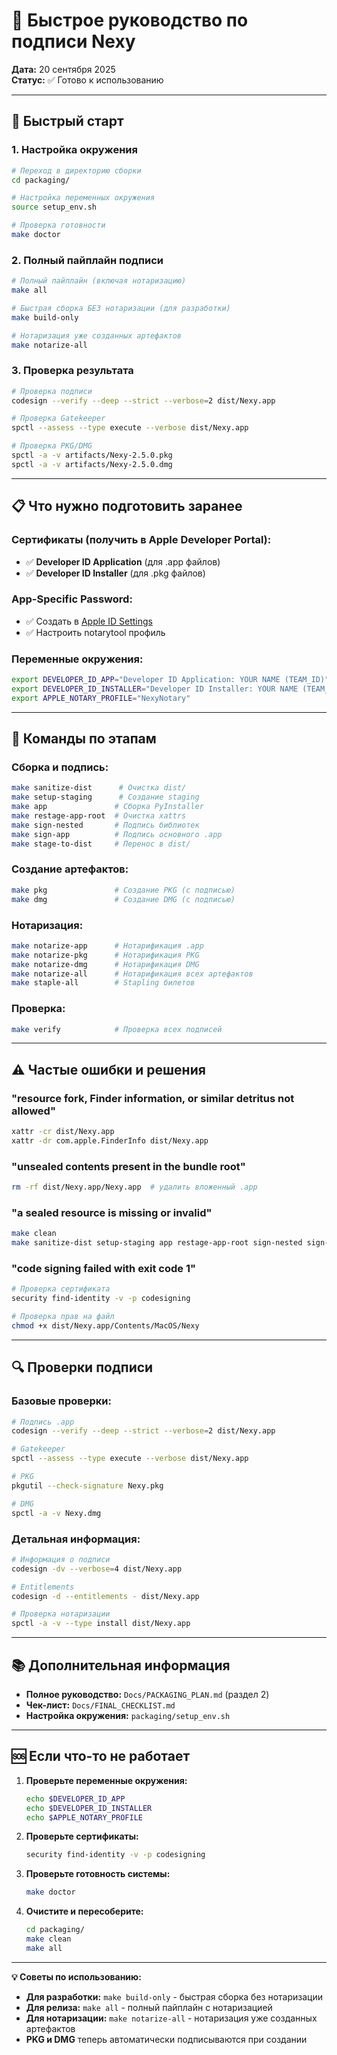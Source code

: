 # 🔐 Быстрое руководство по подписи Nexy

**Дата:** 20 сентября 2025  
**Статус:** ✅ Готово к использованию

---

## 🚀 Быстрый старт

### 1. Настройка окружения
```bash
# Переход в директорию сборки
cd packaging/

# Настройка переменных окружения
source setup_env.sh

# Проверка готовности
make doctor
```

### 2. Полный пайплайн подписи
```bash
# Полный пайплайн (включая нотаризацию)
make all

# Быстрая сборка БЕЗ нотаризации (для разработки)
make build-only

# Нотаризация уже созданных артефактов
make notarize-all
```

### 3. Проверка результата
```bash
# Проверка подписи
codesign --verify --deep --strict --verbose=2 dist/Nexy.app

# Проверка Gatekeeper
spctl --assess --type execute --verbose dist/Nexy.app

# Проверка PKG/DMG
spctl -a -v artifacts/Nexy-2.5.0.pkg
spctl -a -v artifacts/Nexy-2.5.0.dmg
```

---

## 📋 Что нужно подготовить заранее

### Сертификаты (получить в Apple Developer Portal):
- ✅ **Developer ID Application** (для .app файлов)
- ✅ **Developer ID Installer** (для .pkg файлов)

### App-Specific Password:
- ✅ Создать в [Apple ID Settings](https://appleid.apple.com)
- ✅ Настроить notarytool профиль

### Переменные окружения:
```bash
export DEVELOPER_ID_APP="Developer ID Application: YOUR NAME (TEAM_ID)"
export DEVELOPER_ID_INSTALLER="Developer ID Installer: YOUR NAME (TEAM_ID)"
export APPLE_NOTARY_PROFILE="NexyNotary"
```

---

## 🔧 Команды по этапам

### Сборка и подпись:
```bash
make sanitize-dist      # Очистка dist/
make setup-staging      # Создание staging
make app               # Сборка PyInstaller
make restage-app-root  # Очистка xattrs
make sign-nested       # Подпись библиотек
make sign-app          # Подпись основного .app
make stage-to-dist     # Перенос в dist/
```

### Создание артефактов:
```bash
make pkg               # Создание PKG (с подписью)
make dmg               # Создание DMG (с подписью)
```

### Нотаризация:
```bash
make notarize-app      # Нотарификация .app
make notarize-pkg      # Нотарификация PKG
make notarize-dmg      # Нотарификация DMG
make notarize-all      # Нотарификация всех артефактов
make staple-all        # Stapling билетов
```

### Проверка:
```bash
make verify            # Проверка всех подписей
```

---

## ⚠️ Частые ошибки и решения

### "resource fork, Finder information, or similar detritus not allowed"
```bash
xattr -cr dist/Nexy.app
xattr -dr com.apple.FinderInfo dist/Nexy.app
```

### "unsealed contents present in the bundle root"
```bash
rm -rf dist/Nexy.app/Nexy.app  # удалить вложенный .app
```

### "a sealed resource is missing or invalid"
```bash
make clean
make sanitize-dist setup-staging app restage-app-root sign-nested sign-app stage-to-dist
```

### "code signing failed with exit code 1"
```bash
# Проверка сертификата
security find-identity -v -p codesigning

# Проверка прав на файл
chmod +x dist/Nexy.app/Contents/MacOS/Nexy
```

---

## 🔍 Проверки подписи

### Базовые проверки:
```bash
# Подпись .app
codesign --verify --deep --strict --verbose=2 dist/Nexy.app

# Gatekeeper
spctl --assess --type execute --verbose dist/Nexy.app

# PKG
pkgutil --check-signature Nexy.pkg

# DMG
spctl -a -v Nexy.dmg
```

### Детальная информация:
```bash
# Информация о подписи
codesign -dv --verbose=4 dist/Nexy.app

# Entitlements
codesign -d --entitlements - dist/Nexy.app

# Проверка нотаризации
spctl -a -v --type install dist/Nexy.app
```

---

## 📚 Дополнительная информация

- **Полное руководство:** `Docs/PACKAGING_PLAN.md` (раздел 2)
- **Чек-лист:** `Docs/FINAL_CHECKLIST.md`
- **Настройка окружения:** `packaging/setup_env.sh`

---

## 🆘 Если что-то не работает

1. **Проверьте переменные окружения:**
   ```bash
   echo $DEVELOPER_ID_APP
   echo $DEVELOPER_ID_INSTALLER
   echo $APPLE_NOTARY_PROFILE
   ```

2. **Проверьте сертификаты:**
   ```bash
   security find-identity -v -p codesigning
   ```

3. **Проверьте готовность системы:**
   ```bash
   make doctor
   ```

4. **Очистите и пересоберите:**
   ```bash
   cd packaging/
   make clean
   make all
   ```

---

**💡 Советы по использованию:**

- **Для разработки:** `make build-only` - быстрая сборка без нотаризации
- **Для релиза:** `make all` - полный пайплайн с нотаризацией
- **Для нотаризации:** `make notarize-all` - нотаризация уже созданных артефактов
- **PKG и DMG** теперь автоматически подписываются при создании

